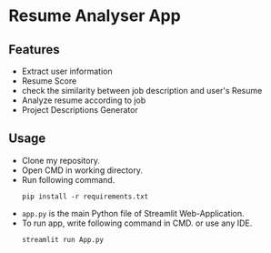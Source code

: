 # Resume Analyser App



## Features
- Extract user information
- Resume Score
- check the similarity between job description and user's Resume
- Analyze resume according to job
- Project Descriptions Generator

## Usage
- Clone my repository.
- Open CMD in working directory.
- Run following command.
  ```
  pip install -r requirements.txt
  ```
- `app.py` is the main Python file of Streamlit Web-Application. 
- To run app, write following command in CMD. or use any IDE.
  ```
  streamlit run App.py
  ```



